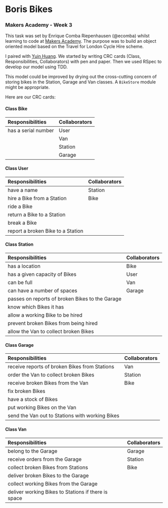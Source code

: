 Boris Bikes
===========

### Makers Academy - Week 3

This task was set by Enrique Comba Riepenhausen (@ecomba) whilst learning to
code at [Makers Academy](http://www.makersacademy.com). The purpose was to build
an object oriented model based on the Travel for London Cycle Hire scheme.

I paired with [Yuin Huang](https://github.com/yuin23). We started by writing CRC cards
(Class, Responsibilities, Collaborators) with pen and paper. Then we used RSpec
to develop our model using TDD.

This model could be improved by drying out the cross-cutting concern of
storing bikes in the Station, Garage and Van classes. A `BikeStore` module might
be appropriate.

Here are our CRC cards:

#### Class Bike

| Responsibilities     | Collaborators |
| :------------------- | :------------ |
| has a serial number  | User          |
|                      | Van           |
|                      | Station       |
|                      | Garage        |

#### Class User

| Responsibilities                   | Collaborators |
| :--------------------------------- | :------------ |
| have a name                        | Station       |
| hire a Bike from a Station         | Bike          |
| ride a Bike                        |               |
| return a Bike to a Station         |               |
| break a Bike                       |               |
| report a broken Bike to a Station  |               |

#### Class Station

| Responsibilities                                 | Collaborators |
| :----------------------------------------------- | :------------ |
| has a location                                   | Bike          |
| has a given capacity of Bikes                    | User          |
| can be full                                      | Van           |
| can have a number of spaces                      | Garage        |
| passes on reports of broken Bikes to the Garage  |               |
| know which Bikes it has                          |               |
| allow a working Bike to be hired                 |               |
| prevent broken Bikes from being hired            |               |
| allow the Van to collect broken Bikes            |               |

#### Class Garage

| Responsibilities                                 | Collaborators |
| :----------------------------------------------- | :------------ |
| receive reports of broken Bikes from Stations    | Van           |
| order the Van to collect broken Bikes            | Station       |
| receive broken Bikes from the Van                | Bike          |
| fix broken Bikes                                 |               |
| have a stock of Bikes                            |               |
| put working Bikes on the Van                     |               |
| send the Van out to Stations with working Bikes  |               |

#### Class Van

| Responsibilities                                     | Collaborators |
| :--------------------------------------------------- | :------------ |
| belong to the Garage                                 | Garage        | 
| receive orders from the Garage                       | Station       |
| collect broken Bikes from Stations                   | Bike          |
| deliver broken Bikes to the Garage                   |               |
| collect working Bikes from the Garage                |               |
| deliver working Bikes to Stations if there is space  |               |
